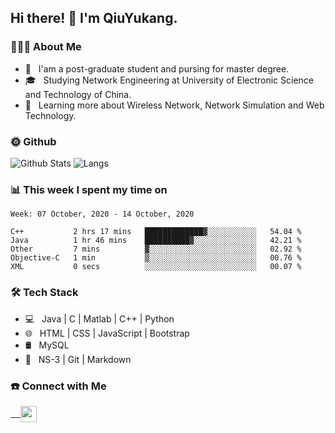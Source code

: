 <h2> Hi there! 👋 I'm QiuYukang.</h2>

<h3> 👨🏻‍💻 About Me </h3>

- 💼 &nbsp; I'am a post-graduate student and pursing for master degree.
- 🎓 &nbsp; Studying Network Engineering at University of Electronic Science and Technology of China.
- 🌱 &nbsp; Learning more about Wireless Network, Network Simulation and Web Technology.

<h3> 🌞 Github</h3>

![Github Stats](https://github-readme-stats-beta-lovat.vercel.app/api?username=QiuYukang&count_private=true&show_icons=true&hide=stars)
![Langs](https://github-readme-stats-beta-lovat.vercel.app/api/top-langs/?username=QiuYukang&count_private=true&layout=compact)

<h3> 📊 This week I spent my time on</h3>

<!--START_SECTION:waka-->
```text
Week: 07 October, 2020 - 14 October, 2020

C++           2 hrs 17 mins   █████████████▓░░░░░░░░░░░   54.04 % 
Java          1 hr 46 mins    ██████████▓░░░░░░░░░░░░░░   42.21 % 
Other         7 mins          ▓░░░░░░░░░░░░░░░░░░░░░░░░   02.92 % 
Objective-C   1 min           ▒░░░░░░░░░░░░░░░░░░░░░░░░   00.76 % 
XML           0 secs          ░░░░░░░░░░░░░░░░░░░░░░░░░   00.07 % 
```
<!--END_SECTION:waka-->

<h3>🛠 Tech Stack</h3>

- 💻 &nbsp; Java | C | Matlab | C++ | Python
- 🌐 &nbsp; HTML | CSS | JavaScript | Bootstrap
- 🛢  &nbsp; MySQL
- 🔧 &nbsp; NS-3 | Git | Markdown

<h3> ☎️ Connect with Me </h3>

<a href="mailto:b612n@qq.com">
   &nbsp;  &nbsp;
  <img align="center" width="26px" src="https://github.com/TheDudeThatCode/TheDudeThatCode/blob/master/Assets/Gmail.svg" />
</a>
